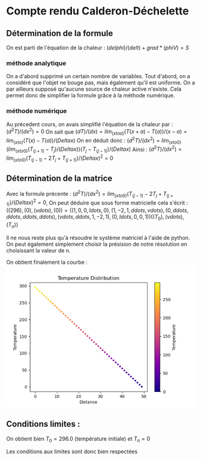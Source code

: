 # Compte rendu Calderon-Déchelette

## Détermination de la formule

On est parti de l'équation de la chaleur : $(delphi)/(delt)+grad*(phiV)=S$

### méthode analytique

On a d'abord supprimé un certain nombre de variables.
Tout d'abord, on a considéré que l'objet ne bouge pas, mais également qu'il est uniforme.
On a par ailleurs supposé qu'aucune source de chaleur active n'existe.
Cela permet donc de simplifier la formule grâce à la méthode numérique.

### méthode numérique

Au précedent cours, on avais simplifié l'équation de la chaleur par : $(d^2T)/(dx^2)=0$
On sait que $(dT)/(dx)=lim_(xtoa)(T(x+a)-T(a))/(x-a)=lim_(xto)(T(x)-T(a))/(Deltax)$
On en déduit donc : $(d^2T)/(dx^2)=lim_(xto0)(lim_(xto0)(T_(j+1)-T_j)/(Deltax))(T_j-T_(j-1))/(Deltax)$
Ainsi : $(d^2T)/(dx^2)=lim_(xto0)(T_(j-1)-2T_j+T_(j+1))/(Deltax)^2=0$

## Détermination de la matrice

Avec la formule précente : $(d^2T)/(dx^2)=lim_(xto0)(T_(j-1)-2T_j+T_(j+1))/(Deltax)^2=0$, 
On peut déduire que sous forme matricielle cela s'écrit : $((296),(0),(vdots),(0))=((1,0,0,ldots,0),(1,-2,1,ddots,vdots),(0,ddots,ddots,ddots,ddots),(vdots,ddots,1,-2,1),(0,ldots,0,0,1))((T_0),(vdots),(T_n))$

Il ne nous reste plus qu'à résoudre le système matriciel à l'aide de python.
On peut également simplement choisir la présision de notre résolution en choisissant la valeur de n.

On obtient finalement la courbe : ![](Figure_1.png)


## Conditions limites :

On obtient bien $T_0 = 296.0$ (température initiale)
et $T_n = 0$

Les conditions aux limites sont donc bien respectées
